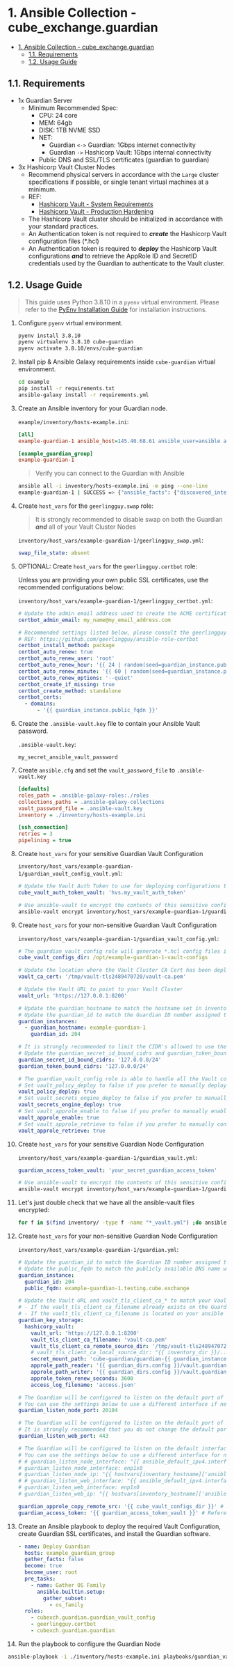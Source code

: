 # 1. Ansible Collection - cube_exchange.guardian

- [1. Ansible Collection - cube\_exchange.guardian](#1-ansible-collection---cube_exchangeguardian)
  - [1.1. Requirements](#11-requirements)
  - [1.2. Usage Guide](#12-usage-guide)

## 1.1. Requirements

- 1x Guardian Server
  - Minimum Recommended Spec:
    - CPU: 24 core
    - MEM: 64gb
    - DISK: 1TB NVME SSD
    - NET:
      - Guardian `<->` Guardian: 1Gbps internet connectivity
      - Guardian `->` Hashicorp Vault: 1Gbps internal connectivity
    - Public DNS and SSL/TLS certificates (guardian to guardian)
- 3x Hashicorp Vault Cluster Nodes
  - Recommend physical servers in accordance with the `Large` cluster specifications if possible, or single tenant virtual machines at a minimum.
  - REF:
    - [Hashicorp Vault - System Requirements](https://developer.hashicorp.com/vault/tutorials/day-one-raft/raft-reference-architecture#system-requirements)
    - [Hashicorp Vault - Production Hardening](https://developer.hashicorp.com/vault/tutorials/day-one-raft/production-hardening)
  - The Hashicorp Vault cluster should be initialized in accordance with your standard practices.
  - An Authentication token is not required to _**create**_ the Hashicorp Vault configuration files (\*.hcl)
  - An Authentication token is required to _**deploy**_ the Hashicorp Vault configurations _**and**_ to retrieve the AppRole ID and SecretID credentials used by the Guardian to authenticate to the Vault cluster.

## 1.2. Usage Guide

> This guide uses Python 3.8.10 in a `pyenv` virtual environment. Please refer to the [PyEnv Installation Guide](https://github.com/pyenv/pyenv#installation) for installation instructions.

1. Configure `pyenv` virtual environment.

   ```bash
   pyenv install 3.8.10
   pyenv virtualenv 3.8.10 cube-guardian
   pyenv activate 3.8.10/envs/cube-guardian
   ```

2. Install pip & Ansible Galaxy requirements inside `cube-guardian` virtual environment.

   ```bash
   cd example
   pip install -r requirements.txt
   ansible-galaxy install -r requirements.yml
   ```

3. Create an Ansible inventory for your Guardian node.

   `example/inventory/hosts-example.ini`:

   ```ini
   [all]
   example-guardian-1 ansible_host=145.40.68.61 ansible_user=ansible ansible_ssh_private_key_file=~/.ssh/id_ed25519

   [example_guardian_group]
   example-guardian-1
   ```

   > Verify you can connect to the Guardian with Ansible

   ```bash
   ansible all -i inventory/hosts-example.ini -m ping --one-line
   example-guardian-1 | SUCCESS => {"ansible_facts": {"discovered_interpreter_python": "/usr/bin/python3"},"changed": false,"ping": "pong"}
   ```

4. Create `host_vars` for the `geerlingguy.swap` role:

   > It is strongly recommended to disable swap on both the Guardian _**and**_ all of your Vault Cluster Nodes

   `inventory/host_vars/example-guardian-1/geerlingguy_swap.yml`:

   ```yml
   swap_file_state: absent
   ```

5. OPTIONAL: Create `host_vars` for the `geerlingguy.certbot` role:

   Unless you are providing your own public SSL certificates, use the recommended configurations below:

   `inventory/host_vars/example-guardian-1/geerlingguy_certbot.yml`:

   ```yml
   # Update the admin email address used to create the ACME certificate account for certbot
   certbot_admin_email: my_name@my_email_address.com

   # Recommended settings listed below, please consult the geerlingguy.certbot role documentation before changing
   # REF: https://github.com/geerlingguy/ansible-role-certbot
   certbot_install_method: package
   certbot_auto_renew: true
   certbot_auto_renew_user: 'root'
   certbot_auto_renew_hour: '{{ 24 | random(seed=guardian_instance.public_fqdn) }}'
   certbot_auto_renew_minute: '{{ 60 | random(seed=guardian_instance.public_fqdn) }}'
   certbot_auto_renew_options: '--quiet'
   certbot_create_if_missing: true
   certbot_create_method: standalone
   certbot_certs:
     - domains:
         - '{{ guardian_instance.public_fqdn }}'
   ```

6. Create the `.ansible-vault.key` file to contain your Ansible Vault password.

   `.ansible-vault.key`:

   ```text
   my_secret_ansible_vault_password
   ```

7. Create `ansible.cfg` and set the `vault_password_file` to `.ansible-vault.key`

   ```ini
   [defaults]
   roles_path = .ansible-galaxy-roles:./roles
   collections_paths = .ansible-galaxy-collections
   vault_password_file = .ansible-vault.key
   inventory = ./inventory/hosts-example.ini

   [ssh_connection]
   retries = 3
   pipelining = true
   ```

8. Create `host_vars` for your sensitive Guardian Vault Configuration

   `inventory/host_vars/example-guardian-1/guardian_vault_config_vault.yml`:

   ```yml
   # Update the Vault Auth Token to use for deploying configurations to your Vault cluster
   cube_vault_auth_token_vault: 'hvs.my_vault_auth_token'
   ```

   ```bash
   # Use ansible-vault to encrypt the contents of this sensitive configuration file
   ansible-vault encrypt inventory/host_vars/example-guardian-1/guardian_vault_config_vault.yml
   ```

9. Create `host_vars` for your non-sensitive Guardian Vault Configuration

   `inventory/host_vars/example-guardian-1/guardian_vault_config.yml`:

   ```yml
   # The guardian_vault_config role will generate *.hcl config files in the cube_vault_configs_dir
   cube_vault_configs_dir: /opt/example-guardian-1-vault-configs

   # Update the location where the Vault Cluster CA Cert has been deployed on the remote server
   vault_ca_cert: '/tmp/vault-tls2489470720/vault-ca.pem'

   # Update the Vault URL to point to your Vault Cluster
   vault_url: 'https://127.0.0.1:8200'

   # Update the guardian_hostname to match the hostname set in inventory (i.e. inventory_hostname)
   # Update the guardian_id to match the Guardian ID number assigned to you by Cube.Exchange
   guardian_instances:
     - guardian_hostname: example-guardian-1
       guardian_id: 204

   # It is strongly recommended to limit the CIDR's allowed to use the AppRole and Token created in Vault
   # Update the guardian_secret_id_bound_cidrs and guardian_token_bound_cidrs to correspond with the internal IP used by the Guardian to talk to the Vault cluster
   guardian_secret_id_bound_cidrs: '127.0.0.0/24'
   guardian_token_bound_cidrs: '127.0.0.0/24'

   # The guardian_vault_config role is able to handle all the Vault configuration required, but you must explicitly enable the actions below to allow it to connect to your cluster and make changes.
   # Set vault_policy_deploy to false if you prefer to manually deploy the vault configurations
   vault_policy_deploy: true
   # Set vault_secrets_engine_deploy to false if you prefer to manually configure the Secrets Engine
   vault_secrets_engine_deploy: true
   # Set vault_approle_enable to false if you prefer to manually enable the AppRole authentication method
   vault_approle_enable: true
   # Set vault_approle_retrieve to false if you prefer to manually configure the AppRole ID and SecretsID
   vault_approle_retrieve: true
   ```

10. Create `host_vars` for your sensitive Guardian Node Configuration

    `inventory/host_vars/example-guardian-1/guardian_vault.yml`:

    ```yml
    guardian_access_token_vault: 'your_secret_guardian_access_token'
    ```

    ```bash
    # Use ansible-vault to encrypt the contents of this sensitive configuration file
    ansible-vault encrypt inventory/host_vars/example-guardian-1/guardian_vault.yml
    ```

11. Let's just double check that we have all the ansible-vault files encrypted:

    ```bash
    for f in $(find inventory/ -type f -name "*_vault.yml") ;do ansible-vault encrypt $f ;done
    ```

12. Create `host_vars` for your non-sensitive Guardian Node Configuration

    `inventory/host_vars/example-guardian-1/guardian.yml`:

    ```yml
    # Update the guardian_id to match the Guardian ID number assigned to you by Cube.Exchange
    # Update the public_fqdn to match the publicly available DNS name where your Guardian can be reached.
    guardian_instance:
      guardian_id: 204
      public_fqdn: example-guardian-1.testing.cube.exchange

    # Update the Vault URL and vault_tls_client_ca_* to match your Vault cluster
    # - If the vault_tls_client_ca_filename already exists on the Guardian Node, you can specify vault_tls_client_ca_remote_source_dir and it will be copied to the Guardian Config location
    # - If the vault_tls_client_ca_filename is located on your ansible control machine, you can specify vault_tls_client_ca_local_source_dir and it will be copied to the Guardian Node and saved in the Guardian Config location
    guardian_key_storage:
      hashicorp_vault:
        vault_url: 'https://127.0.0.1:8200'
        vault_tls_client_ca_filename: 'vault-ca.pem'
        vault_tls_client_ca_remote_source_dir: '/tmp/vault-tls2489470720'
        # vault_tls_client_ca_local_source_dir: "{{ inventory_dir }}/../.tmp/vault-certs"
        secret_mount_path: 'cube-guardian/guardian-{{ guardian_instance.guardian_id }}'
        approle_path_reader: '{{ guardian_dirs.config }}/vault.guardian.{{ inventory_hostname }}.reader.json'
        approle_path_writer: '{{ guardian_dirs.config }}/vault.guardian.{{ inventory_hostname }}.writer.json'
        approle_token_renew_seconds: 3600
        access_log_filename: 'access.json'

    # The Guardian will be configured to listen on the default port of 9420 for node-to-node communication.
    # You can use the settings below to use a different interface if needed:
    guardian_listen_node_port: 20104

    # The Guardian will be configured to listen on the default port of 443 for end user web communication (i.e. emergency withdrawals).
    # It is strongly recommended that you do not change the default port of 443 in order to ensure that end users don't have any challenges accessing the Guardian instance if needed.
    guardian_listen_web_port: 443

    # The Guardian will be configured to listen on the default interface detected by ansible as the default listening IP.
    # You can use the settings below to use a different interface for node-to-node or web communication if needed:
    # # guardian_listen_node_interface: "{{ ansible_default_ipv4.interface }}"
    # guardian_listen_node_interface: enp1s0
    # guardian_listen_node_ip: "{{ hostvars[inventory_hostname]['ansible_' ~ guardian_listen_node_interface]['ipv4']['address'] }}"
    # # guardian_listen_web_interface: "{{ ansible_default_ipv4.interface }}"
    # guardian_listen_web_interface: enp1s0
    # guardian_listen_web_ip: "{{ hostvars[inventory_hostname]['ansible_' ~ guardian_listen_web_interface]['ipv4']['address'] }}"

    guardian_approle_copy_remote_src: '{{ cube_vault_configs_dir }}' # References value defined in guardian_vault_config.yml for clarity
    guardian_access_token: '{{ guardian_access_token_vault }}' # References value defined in guardian_vault.yml for clarity
    ```

13. Create an Ansible playbook to deploy the required Vault Configuration, create Guardian SSL certificates, and install the Guardian software.

    ```yml
    - name: Deploy Guardian
      hosts: example_guardian_group
      gather_facts: false
      become: true
      become_user: root
      pre_tasks:
        - name: Gather OS Family
          ansible.builtin.setup:
            gather_subset:
              - os_family
      roles:
        - cubexch.guardian.guardian_vault_config
        - geerlingguy.certbot
        - cubexch.guardian.guardian
    ```

14. Run the playbook to configure the Guardian Node

```bash
ansible-playbook -i ./inventory/hosts-example.ini playbooks/guardian_vault_config.yml --diff -v
```
